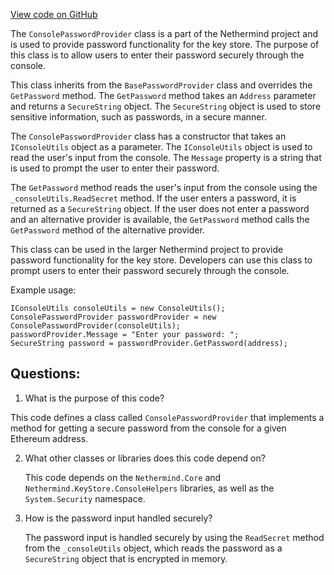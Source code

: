 [View code on GitHub](https://github.com/nethermindeth/nethermind/Nethermind.KeyStore/ConsolePasswordProvider.cs)

The `ConsolePasswordProvider` class is a part of the Nethermind project and is used to provide password functionality for the key store. The purpose of this class is to allow users to enter their password securely through the console. 

This class inherits from the `BasePasswordProvider` class and overrides the `GetPassword` method. The `GetPassword` method takes an `Address` parameter and returns a `SecureString` object. The `SecureString` object is used to store sensitive information, such as passwords, in a secure manner. 

The `ConsolePasswordProvider` class has a constructor that takes an `IConsoleUtils` object as a parameter. The `IConsoleUtils` object is used to read the user's input from the console. The `Message` property is a string that is used to prompt the user to enter their password. 

The `GetPassword` method reads the user's input from the console using the `_consoleUtils.ReadSecret` method. If the user enters a password, it is returned as a `SecureString` object. If the user does not enter a password and an alternative provider is available, the `GetPassword` method calls the `GetPassword` method of the alternative provider. 

This class can be used in the larger Nethermind project to provide password functionality for the key store. Developers can use this class to prompt users to enter their password securely through the console. 

Example usage:

```
IConsoleUtils consoleUtils = new ConsoleUtils();
ConsolePasswordProvider passwordProvider = new ConsolePasswordProvider(consoleUtils);
passwordProvider.Message = "Enter your password: ";
SecureString password = passwordProvider.GetPassword(address);
```
## Questions: 
 1. What is the purpose of this code?
   
   This code defines a class called `ConsolePasswordProvider` that implements a method for getting a secure password from the console for a given Ethereum address.

2. What other classes or libraries does this code depend on?
   
   This code depends on the `Nethermind.Core` and `Nethermind.KeyStore.ConsoleHelpers` libraries, as well as the `System.Security` namespace.

3. How is the password input handled securely?
   
   The password input is handled securely by using the `ReadSecret` method from the `_consoleUtils` object, which reads the password as a `SecureString` object that is encrypted in memory.